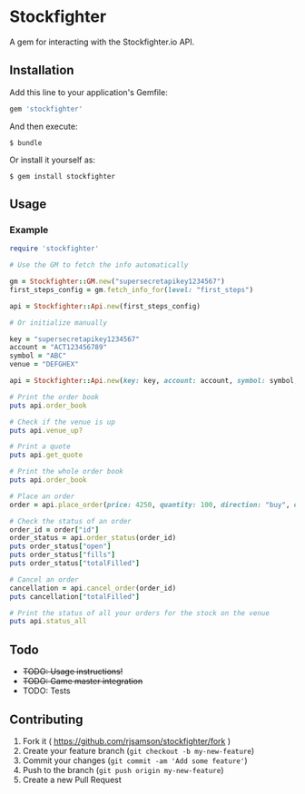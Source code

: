 # Stockfighter

A gem for interacting with the Stockfighter.io API.

## Installation

Add this line to your application's Gemfile:

```ruby
gem 'stockfighter'
```

And then execute:

    $ bundle

Or install it yourself as:

    $ gem install stockfighter

## Usage

### Example
```ruby
require 'stockfighter'

# Use the GM to fetch the info automatically

gm = Stockfighter::GM.new("supersecretapikey1234567")
first_steps_config = gm.fetch_info_for(level: "first_steps")

api = Stockfighter::Api.new(first_steps_config)

# Or initialize manually

key = "supersecretapikey1234567"
account = "ACT123456789"
symbol = "ABC"
venue = "DEFGHEX"

api = Stockfighter::Api.new(key: key, account: account, symbol: symbol, venue: venue)

# Print the order book
puts api.order_book

# Check if the venue is up
puts api.venue_up?

# Print a quote
puts api.get_quote

# Print the whole order book
puts api.order_book

# Place an order
order = api.place_order(price: 4250, quantity: 100, direction: "buy", order_type: "limit")

# Check the status of an order
order_id = order["id"]
order_status = api.order_status(order_id)
puts order_status["open"]
puts order_status["fills"]
puts order_status["totalFilled"]

# Cancel an order
cancellation = api.cancel_order(order_id)
puts cancellation["totalFilled"]

# Print the status of all your orders for the stock on the venue
puts api.status_all

```

## Todo

* ~~TODO: Usage instructions!~~
* ~~TODO: Game master integration~~
* TODO: Tests

## Contributing

1. Fork it ( https://github.com/rjsamson/stockfighter/fork )
2. Create your feature branch (`git checkout -b my-new-feature`)
3. Commit your changes (`git commit -am 'Add some feature'`)
4. Push to the branch (`git push origin my-new-feature`)
5. Create a new Pull Request
